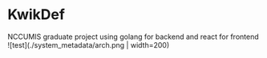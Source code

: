 # KwikDef

NCCUMIS graduate project using golang for backend and react for frontend
![test](./system_metadata/arch.png | width=200)
